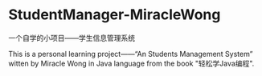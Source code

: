 StudentManager-MiracleWong
==========================

一个自学的小项目——学生信息管理系统

This is a personal learning project——“An Students Management System” witten by Miracle Wong in Java language from the book "轻松学Java编程".
